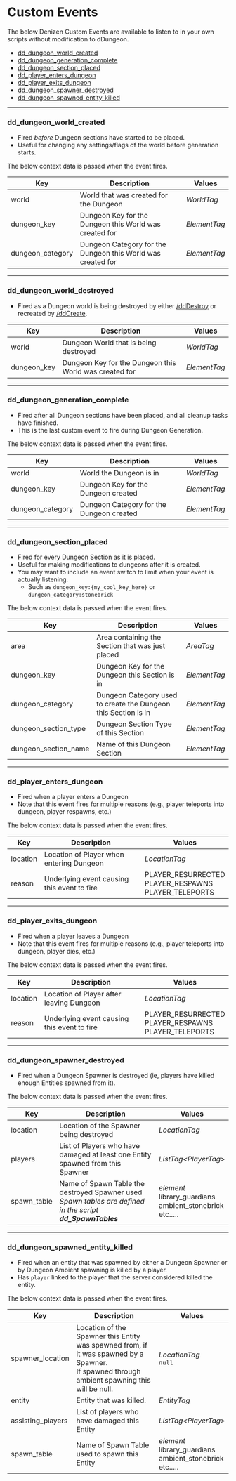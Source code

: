 # Custom Events
The below Denizen Custom Events are available to listen to in your own scripts without modification to dDungeon.

* [dd_dungeon_world_created](#dd_dungeon_world_created)
* [dd_dungeon_generation_complete](#dd_dungeon_generation_complete)
* [dd_dungeon_section_placed](#dd_dungeon_section_placed)
* [dd_player_enters_dungeon](#dd_player_enters_dungeon)
* [dd_player_exits_dungeon](#dd_player_exits_dungeon)
* [dd_dungeon_spawner_destroyed](#dd_dungeon_spawner_destroyed)
* [dd_dungeon_spawned_entity_killed](#dd_dungeon_spawned_entity_killed)

---

### dd_dungeon_world_created
- Fired *before* Dungeon sections have started to be placed.
- Useful for changing any settings/flags of the world before generation starts.

The below context data is passed when the event fires.

| Key | Description | Values |
| --- | --- | --- |
| world | World that was created for the Dungeon | *WorldTag* |
| dungeon_key | Dungeon Key for the Dungeon this World was created for | *ElementTag* |
| dungeon_category | Dungeon Category for the Dungeon this World was created for | *ElementTag* |

---

### dd_dungeon_world_destroyed
- Fired as a Dungeon world is being destroyed by either [/ddDestroy](/docs/commands.md#dddestroy-dungeonkey) or recreated by [/ddCreate](/docs/commands.md#ddcreate-dungeontype-dungeonkey).

| Key | Description | Values |
| --- | --- | --- |
| world | Dungeon World that is being destroyed | *WorldTag* |
| dungeon_key | Dungeon Key for the Dungeon this World was created for | *ElementTag* |

---

### dd_dungeon_generation_complete
- Fired after all Dungeon sections have been placed, and all cleanup tasks have finished.
- This is the last custom event to fire during Dungeon Generation.

The below context data is passed when the event fires.

| Key | Description | Values |
| --- | --- | --- |
| world | World the Dungeon is in | *WorldTag* |
| dungeon_key | Dungeon Key for the Dungeon created | *ElementTag* |
| dungeon_category | Dungeon Category for the Dungeon created | *ElementTag* |

---

### dd_dungeon_section_placed
- Fired for every Dungeon Section as it is placed.
- Useful for making modifications to dungeons after it is created.
- You may want to include an event switch to limit when your event is actually listening.
    - Such as `dungeon_key:{my_cool_key_here}` or `dungeon_category:stonebrick`

The below context data is passed when the event fires.

| Key | Description | Values |
| --- | --- | --- |
| area | Area containing the Section that was just placed | *AreaTag* |
| dungeon_key | Dungeon Key for the Dungeon this Section is in | *ElementTag* |
| dungeon_category | Dungeon Category used to create the Dungeon this Section is in | *ElementTag* |
| dungeon_section_type | Dungeon Section Type of this Section | *ElementTag* |
| dungeon_section_name | Name of this Dungeon Section | *ElementTag* |

---

### dd_player_enters_dungeon
- Fired when a player enters a Dungeon
- Note that this event fires for multiple reasons (e.g., player teleports into dungeon, player respawns, etc.)

The below context data is passed when the event fires.

| Key | Description | Values |
| - | - | - |
| location | Location of Player when entering Dungeon | *LocationTag* |
| reason | Underlying event causing this event to fire | PLAYER_RESURRECTED <br/> PLAYER_RESPAWNS <br/> PLAYER_TELEPORTS |


---

### dd_player_exits_dungeon
- Fired when a player leaves a Dungeon
- Note that this event fires for multiple reasons (e.g., player teleports into dungeon, player dies, etc.)

The below context data is passed when the event fires.

| Key | Description | Values |
| --- | --- | --- |
| location | Location of Player after leaving Dungeon | *LocationTag* |
| reason | Underlying event causing this event to fire | PLAYER_RESURRECTED <br/> PLAYER_RESPAWNS <br/> PLAYER_TELEPORTS |

---

### dd_dungeon_spawner_destroyed
- Fired when a Dungeon Spawner is destroyed (ie, players have killed enough Entities spawned from it).

The below context data is passed when the event fires.

| Key | Description | Values |
| --- | --- | --- |
| location | Location of the Spawner being destroyed | *LocationTag* |
| players | List of Players who have damaged at least one Entity spawned from this Spawner | *ListTag\<PlayerTag\>* |
| spawn_table | Name of Spawn Table the destroyed Spawner used <br/>*Spawn tables are defined in the script* _**dd_SpawnTables**_ | *element*<br/>library_guardians<br/>ambient_stonebrick<br/>etc..... |

---

### dd_dungeon_spawned_entity_killed
- Fired when an entity that was spawned by either a Dungeon Spawner or by Dungeon Ambient spawning is killed by a player.
- Has `player` linked to the player that the server considered killed the entity.

The below context data is passed when the event fires.

| Key | Description | Values |
| --- | --- | --- |
| spawner_location | Location of the Spawner this Entity was spawned from, if it was spawned by a Spawner.<br/>If spawned through ambient spawning this will be null. | *LocationTag*<br/>`null` |
| entity | Entity that was killed. | *EntityTag* |
| assisting_players | List of players who have damaged this Entity | *ListTag\<PlayerTag\>*
| spawn_table | Name of Spawn Table used to spawn this Entity | *element*<br/>library_guardians<br/>ambient_stonebrick<br/>etc..... |